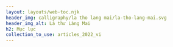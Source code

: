 ```yaml
---
layout: layouts/web-toc.njk
header_img: calligraphy/la tho lang mai/la-tho-lang-mai.svg
header_img_alt: Lá thư Làng Mai
h2: Mục lục
collection_to_use: articles_2022_vi
---
```


